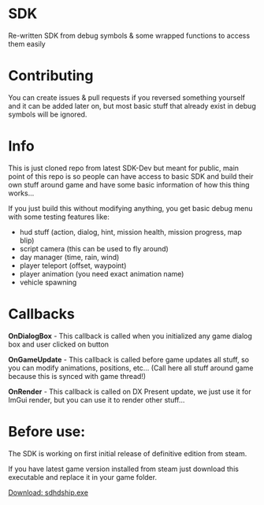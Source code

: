 # SDK
Re-written SDK from debug symbols & some wrapped functions to access them easily

# Contributing 
You can create issues & pull requests if you reversed something yourself and it can be added later on, but most basic stuff that already exist in debug symbols will be ignored.

# Info
This is just cloned repo from latest SDK-Dev but meant for public, main point of this repo is so people can have access to basic SDK and build their own stuff around game and have some basic information of how this thing works...

If you just build this without modifying anything, you get basic debug menu with some testing features like: 
- hud stuff (action, dialog, hint, mission health, mission progress, map blip)
- script camera (this can be used to fly around)
- day manager (time, rain, wind)
- player teleport (offset, waypoint)
- player animation (you need exact animation name)
- vehicle spawning

# Callbacks
**OnDialogBox** - This callback is called when you initialized any game dialog box and user clicked on button

**OnGameUpdate** - This callback is called before game updates all stuff, so you can modify animations, positions, etc... (Call here all stuff around game because this is synced with game thread!)

**OnRender** - This callback is called on DX Present update, we just use it for ImGui render, but you can use it to render other stuff...

# Before use:
The SDK is working on first initial release of definitive edition from steam.

If you have latest game version installed from steam just download this executable and replace it in your game folder.

[Download: sdhdship.exe](https://mega.nz/file/fK5SWARD#1fAWkxAHaKCIMDaJ5XAQKvjs6gK4RCQo5ZlvvtHWtVw)
